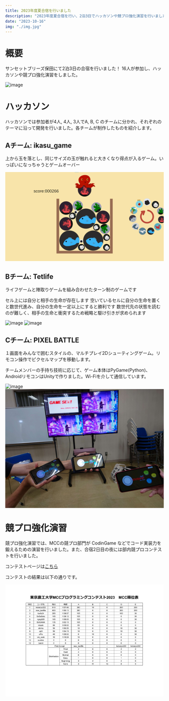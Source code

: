 ```yaml
---
title: 2023年度夏合宿を行いました
description: "2023年度夏合宿を行い、2泊3日でハッカソンや競プロ強化演習を行いました。"
date: "2023-10-16"
img: "./img.jpg"
---
```


# 概要

サンセットブリーズ保田にて2泊3日の合宿を行いました！
16人が参加し、ハッカソンや競プロ強化演習をしました。

![image](./1.png)

# ハッカソン

ハッカソンでは参加者が4人, 4人, 3人でA, B, C のチームに分かれ、それぞれのテーマに沿って開発を行いました。各チームが制作したものを紹介します。

## Aチーム: ikasu_game

上から玉を落とし、同じサイズの玉が触れると大きくなり得点が入るゲーム。いっぱいになっちゃうとゲームオーバー

![image](./a.png)

## Bチーム: Tetlife

ライフゲームと陣取りゲームを組み合わせたターン制のゲームです

セル上には自分と相手の生命が存在します
空いているセルに自分の生命を置くと数世代進み、自分の生命を一定以上にすると勝利です
数世代先の状態を読むのが難しく、相手の生命と衝突するため戦略と駆け引きが求められます

![image](./b1.png)
![image](./b2.png)

## Cチーム: PIXEL BATTLE

１画面をみんなで囲むスタイルの、マルチプレイ2Dシューティングゲーム。リモコン操作でピクセルマップを移動します。

チームメンバーの手持ち技術に応じて、ゲーム本体はPyGame(Python)、AndroidリモコンはUnityで作りました。Wi-Fiを介して通信しています。

![image](./c1.png)
![image](./c2.jpg)

# 競プロ強化演習

競プロ強化演習では、MCCの競プロ部門が CodinGame などでコード実装力を鍛えるための演習を行いました。また、合宿2日目の夜には部内競プロコンテストを行いました。

コンテストページは[こちら](https://mofecoder.com/contests/mccpc2023)

コンテストの結果は以下の通りです。

![コンテスト結果](./contest.png)
